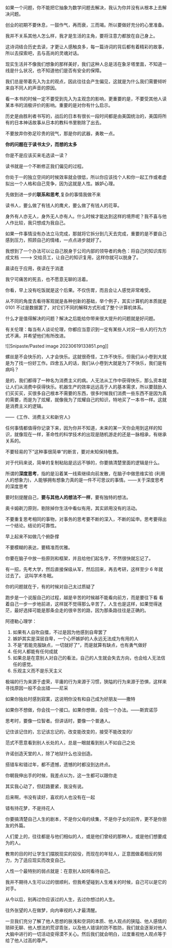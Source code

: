 如果一个问题，你不能把它抽象为数学问题去解决，我认为你并没有从根本上去解决问题。

创业的初期不要休息，一鼓作气，再而衰，三而竭。所以要做好充分的心里准备。

我并不关系其他人怎么样，我才是生活的主角，要将注意力都放在自己身上。

这诗词结合历史去读，才更让人感触良多，每一篇诗词的背后都有着精彩的故事，所以去探索吧，去与高尚的灵魂对话。

现实生活并不像我们想象的那样美好，我们这种人总是活在象牙塔里面，不知道一线是什么状况，也不知道他们是否有安全的保障。

我们总是带着先入为主的观点，因此往往会产生偏见，这就是为什么我们需要倾听来自不同人的声音的原因。

看一本书的时候一定不要受到先入为主观念的影响，更重要的是，不要受其他人读某本书的消极评价的影响。重要的是对你有什么启示。

历史是由胜利者书写的，战后的日本有很长一段时间都是由美国统治的，美国将所有的日本神话故事从日本的教科书里剔除了出去。

不要放弃你弥足珍贵的锐气，那是你的武器，勇敢一点。

**你的问题在于读书太少，而想的太多**

你是不是应该买来毛选读一读？

读书就是一个不断修正我们偏见的过程。

你处于一的独立空间的时候效率就会很低，所以你应该找个人和你一起工作或者虚拟出一个人格和自己竞争，因为这就是人性。嫉妒心理。

先做到进一步的**联系和思考**,复杂的事情我做不来

读书人，要么做了有钱人的鹰犬，要么做了有钱人的花草。

身外有人亦无人，身外无人亦有人。什么时候才能达到这样的境界呢？我不喜与他人作比较，我只想成为我自己。

如果一件事情没有办法立马完成，那就将它拆分到几天去完成，重要的是不要自己感到压力，照顾自己的情绪，一点点进步就好了。

我想到了一个办法可以让自己脱身于公司内部的领导者的角色：将自己的知识库形成文档 ---> 交给员工，让自己的知识复用，这样你就可以脱身了。

晨读在于应用，夜读在于消遣

我宁可痛苦的死去，也不愿意无聊的活着。

你看，早上没有吃饭就是这个后果。不仅伤胃，而且会让人感觉非常难受。

从不同的角度去看待客观就是各种创新的基础，举个例子，其实计算机的本质就是 0101 不过是数据罢了，对它们不同的解释方式形成了整个计算机体系。

什么才是值得解决的问题？解决之后能给你带来很大提升的问题就是好问题。

有关伦理：每当有人谈论伦理，你都应当意识到一定有某些人对另一些人的行为方式不满，并希望他们有所改进。

![[Snipaste/Pasted image 20230619133851.png]]  

螺丝是不会快乐的，人才会快乐。这就很奇怪，工作不快乐，但我们从小卷到大就是为了找一份好工作。四舍五入的话，我们从小卷到大就是为了不快乐，我们是有病吗？

是的，我们都得了一种名为消费主义的病。人无法从工作中获得快乐，那么资本就让人们从消费中获得快乐。机器生产的效率远远高于人的基本需求，所以要鼓励人们买买买，买很多自己根本不需要的东西，很多时候我们消费一些东西不是因为真的需要，而是为了炫耀，就像我为了炫耀自己的知识，特地买了一本书一样。这就是消费主义的逻辑。

——《工作、消费主义和新穷人》

任何事情都值得你记录下来，因为你并不知道，未来的某一天你会用到这样的知识，就像现在一样，革命性的科学技术的出现是随机游走的还是一脉相承，有继承关系的。

不要轻易的下”这种事很简单“的断言，要对未知保持敬畏。

对于代码来说，简单的复制粘贴是远远不够的，你要搞清楚里面的逻辑是什么。

所谓的**深度思考**，指的是沿着某一线索继续向前发散，在脑子中做思维实验 (利用人的想象力)，人能够拥有想象力真的是一件不可思议的事情。——关于深度思考的深度思考

要时刻提醒自己，**要与其他人的想法不一样**，要有独特的想法。

奥卡姆剃刀原则，剔除掉你生活中看似有用，其实卵用没有的活动。

不要重复思考相同的事物，对事务的思考要不断的深入，不断的延申。思考要得出一个结论。结论的可靠性。

早上起来不如做几个俯卧撑

不要模糊的表达，要精准而优雅。

你要在脑子中放一些原则和框架，并且给他们起名字，不然很快就忘记了。  

有一招，先考大学，然后直接保级从军，然后回来，再去考研，这样至少 6 年就过去了。 这叫学术冬眠。

你的问题就在于，有的时候对自己太过质疑了

跑步是一个说服自己的过程，越是辛苦的时候越不能看向前方，而是要往下看 看着自己一步一步地前进，这样就不觉得那么辛苦了。人生也是这样，如果觉得迷茫，最好选择可能是那条会走的很辛苦的路，因为那条路往往是正确的。

阿德勒心理学：

1. 如果有人自吹自擂，不过是因为他感到自卑罢了
2. 嫉妒其实是深层自卑，一个心怀嫉妒的人永远无法成为有用的人
3. 不是“若能克服缺点，一切就好了”，而是就算有缺点，也有勇气做好
4. 任何人都能有任何成就
5. 如果总是在意别人对自己的看法，自己的人生就会失去方向，也会给人无法信任的感觉。
6. 乐观主义而不是乐天主义

极端的行为来源于虚荣，平庸的行为来源于习惯，狭隘的行为来源于恐惧，这样来寻找原因一般不会出错——尼采

如果你独处时感到寂寞，这说明你没有和自己成为好朋友——撒特

如果你不想做，你会找一个接口。如果你想做，会找一个办法。——斯宾诺莎

思考时，要像一位智者。但讲话时，要像一个普通人。

记住该记住的，忘记该忘记的，改变能改变的，接受不能改变的/

范式不愿意看到别人长处的人，总是一眼就看到别人不如自己之处

许诺创造天堂的人，除了地狱什么也没创造。

搭错车和错过年，都不遗憾，遗憾的时都没到达终点。

你朝我伸出手的时候，我差点以为，这一生都可以跟你走

其实我心动了，但赶路要紧，我没有说。

后来啊，书没有读好，喜欢的人也没有在一起

错有持花梦，不是持花人

你要搞清楚自己人生的剧本，不是你父母的续集，不是你子女的前传，更不是你朋友的外篇。

人们爱上的，往往都是与他们相似的人，或是他们曾经的那种人，或是他们想要成为的人。

教育的目的时让学生们摆脱现实的奴役，而现在的年轻人，正意图做着相反的努力，为了适应现实而改变自己。

人性一个最特别的弱点就是：在意别人如何看待自己。

我并不期待人生可以过的很顺利，但我希望碰到人生难关的时候，自己可以是它的对手。

从今以后，别再过你应该过的人生，去过你想过的人生。

往外张望的人在做梦，向内审视的人才最清醒。

一旦我们充分了解了他人思想的肤浅和空洞的本质、他人观点的狭隘、他人感情的琐碎无聊、他人想法的荒谬乖张，以及他人错误的防不胜防，我们就会逐渐对他人大脑中进行的一切活动变得漠不关心。然后我们就会明白，过度重视他人观点等于给了他人过高的尊严。
